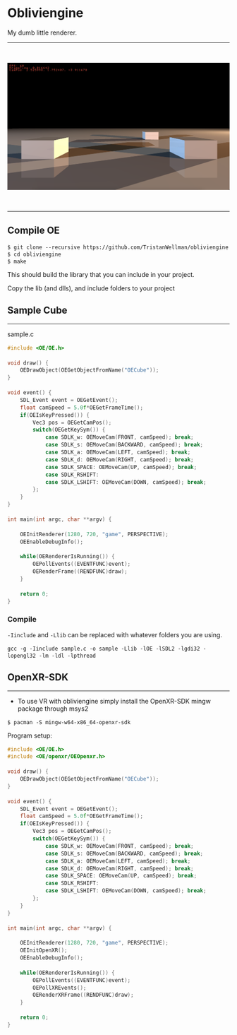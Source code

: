 # Obliviengine

My dumb little renderer.

--- 

<div align="center">
  <br />
  <p>
    <a><img src="https://github.com/TristanWellman/obliviengine/blob/main/voxelTrace.png" width="800" alt="wellang" /></a>
  </p>
  <br />
</div>

--- 

## Compile OE

```
$ git clone --recursive https://github.com/TristanWellman/obliviengine
$ cd obliviengine
$ make
```

This should build the library that you can include in your project.

Copy the lib (and dlls), and include folders to your project


## Sample Cube

---

sample.c
```c
#include <OE/OE.h>

void draw() {
	OEDrawObject(OEGetObjectFromName("OECube"));
}

void event() {
	SDL_Event event = OEGetEvent();
	float camSpeed = 5.0f*OEGetFrameTime();
	if(OEIsKeyPressed()) {
		Vec3 pos = OEGetCamPos();
		switch(OEGetKeySym()) {
			case SDLK_w: OEMoveCam(FRONT, camSpeed); break;
			case SDLK_s: OEMoveCam(BACKWARD, camSpeed); break;
			case SDLK_a: OEMoveCam(LEFT, camSpeed); break;
			case SDLK_d: OEMoveCam(RIGHT, camSpeed); break;
			case SDLK_SPACE: OEMoveCam(UP, camSpeed); break;
			case SDLK_RSHIFT:
			case SDLK_LSHIFT: OEMoveCam(DOWN, camSpeed); break;
		};
	}	
}

int main(int argc, char **argv) {
	
	OEInitRenderer(1280, 720, "game", PERSPECTIVE);
	OEEnableDebugInfo();
	
	while(OERendererIsRunning()) {
		OEPollEvents((EVENTFUNC)event);
		OERenderFrame((RENDFUNC)draw);
	}
	
	return 0;
}
```

### Compile

``-Iinclude`` and ``-Llib`` can be replaced with whatever folders you are using.

```
gcc -g -Iinclude sample.c -o sample -Llib -lOE -lSDL2 -lgdi32 -lopengl32 -lm -ldl -lpthread
```

## OpenXR-SDK

---

* To use VR with obliviengine simply install the OpenXR-SDK mingw package through msys2

```
$ pacman -S mingw-w64-x86_64-openxr-sdk
```

Program setup:

```c
#include <OE/OE.h>
#include <OE/openxr/OEOpenxr.h>

void draw() {
	OEDrawObject(OEGetObjectFromName("OECube"));
}

void event() {
	SDL_Event event = OEGetEvent();
	float camSpeed = 5.0f*OEGetFrameTime();
	if(OEIsKeyPressed()) {
		Vec3 pos = OEGetCamPos();
		switch(OEGetKeySym()) {
			case SDLK_w: OEMoveCam(FRONT, camSpeed); break;
			case SDLK_s: OEMoveCam(BACKWARD, camSpeed); break;
			case SDLK_a: OEMoveCam(LEFT, camSpeed); break;
			case SDLK_d: OEMoveCam(RIGHT, camSpeed); break;
			case SDLK_SPACE: OEMoveCam(UP, camSpeed); break;
			case SDLK_RSHIFT:
			case SDLK_LSHIFT: OEMoveCam(DOWN, camSpeed); break;
		};
	}	
}

int main(int argc, char **argv) {
	
	OEInitRenderer(1280, 720, "game", PERSPECTIVE);
    OEInitOpenXR();
	OEEnableDebugInfo();
	
	while(OERendererIsRunning()) {
		OEPollEvents((EVENTFUNC)event);
        OEPollXREvents();
		OERenderXRFrame((RENDFUNC)draw);
	}
	
	return 0;
}
```


